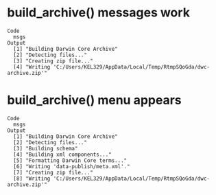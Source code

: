 # build_archive() messages work

    Code
      msgs
    Output
      [1] "Building Darwin Core Archive"                                           
      [2] "Detecting files..."                                                     
      [3] "Creating zip file..."                                                   
      [4] "Writing 'C:/Users/KEL329/AppData/Local/Temp/RtmpSQoGda/dwc-archive.zip'"

# build_archive() menu appears

    Code
      msgs
    Output
      [1] "Building Darwin Core Archive"                                           
      [2] "Detecting files..."                                                     
      [3] "Building schema"                                                        
      [4] "Building xml components..."                                             
      [5] "Formatting Darwin Core terms..."                                        
      [6] "Writing 'data-publish/meta.xml'."                                       
      [7] "Creating zip file..."                                                   
      [8] "Writing 'C:/Users/KEL329/AppData/Local/Temp/RtmpSQoGda/dwc-archive.zip'"

